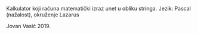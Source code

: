 Kalkulator koji računa matematički izraz unet u obliku stringa.
Jezik: Pascal (nažalost), okruženje Lazarus

Jovan Vasić 2019.
